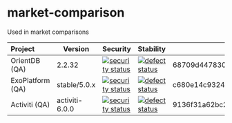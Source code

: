 # market-comparison
Used in market comparisons

| Project          | Version          | Security      | Stability  | Commit |
|:---------------- | ------------- | ------------- |---------- |---------- |
| OrientDB (QA)    | 2.2.32 | [![security status](https://qa.meterian.com/badge/gh/orientechnologies/orientdb/security?branch=2.2.32)](https://qa.meterian.com/report/gh/orientechnologies/orientdb?branch=2.2.32) | [![defect status](https://qa.meterian.com/badge/gh/orientechnologies/orientdb/stability?branch=2.2.32)](https://qa.meterian.com/report/gh/orientechnologies/orientdb?branch=2.2.32) | 68709d4478301dc6af110621f13fb176e4ca98b0 |
| ExoPlatform (QA) | stable/5.0.x | [![security status](https://qa.meterian.com/badge/gh/exoplatform/platform/security?branch=stable%2F5.0.x)](https://qa.meterian.com/report/gh/exoplatform/platform?branch=stable%2F5.0.x) | [![defect status](https://qa.meterian.com/badge/gh/exoplatform/platform/stability?branch=stable%2F5.0.x)](https://qa.meterian.com/report/gh/exoplatform/platform?branch=stable%2F5.0.x) | c680e14c9324c7edb22cea8f23541e9ca1061a49 |
| Activiti (QA)    | activiti-6.0.0 |[![security status](https://qa.meterian.com/badge/gh/Activiti/Activiti/security?branch=activiti-6.0.0)](https://qa.meterian.com/report/gh/Activiti/Activiti?branch=activiti-6.0.0) | [![defect status](https://qa.meterian.com/badge/gh/Activiti/Activiti/stability?branch=activiti-6.0.0)](https://qa.meterian.com/report/gh/Activiti/Activiti?branch=activiti-6.0.0) |9136f31a62bc226dbe43b8aa4514c1c5356f8684 |

<!--- 
| MyCollab (QA)    | [![security status](https://qa.meterian.com/badge/gh/MyCollab/mycollab/security)](https://qa.meterian.com/report/gh/MyCollab/mycollab) | [![defect status](https://qa.meterian.com/badge/gh/MyCollab/mycollab/stability)](https://qa.meterian.com/report/gh/MyCollab/mycollab) 
-->
